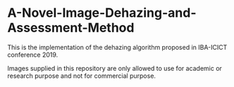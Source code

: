 # A-Novel-Image-Dehazing-and-Assessment-Method
This is the implementation of the dehazing algorithm proposed in IBA-ICICT conference 2019.

Images supplied in this repository are only allowed to use for academic or research purpose and not for commercial purpose.
